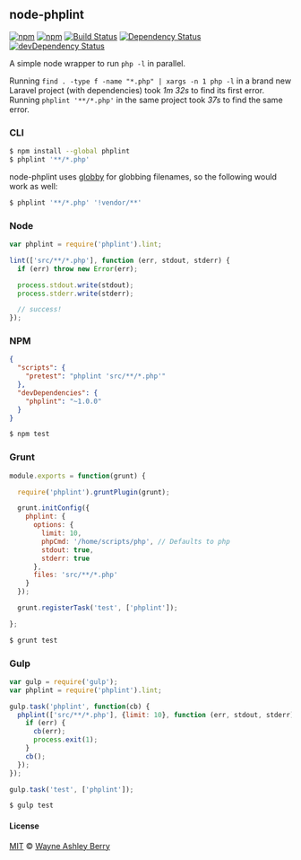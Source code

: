 ## node-phplint

[![npm](http://img.shields.io/npm/v/phplint.svg?style=flat)](https://www.npmjs.com/package/phplint)
[![npm](https://img.shields.io/npm/dm/phplint.svg?style=flat)](https://www.npmjs.com/package/phplint)
[![Build Status](https://travis-ci.org/wayneashleyberry/node-phplint.svg?branch=master)](https://travis-ci.org/wayneashleyberry/node-phplint)
[![Dependency Status](https://david-dm.org/wayneashleyberry/node-phplint/status.svg?style=flat)](https://david-dm.org/wayneashleyberry/node-phplint#info=dependencies)
[![devDependency Status](https://david-dm.org/wayneashleyberry/node-phplint/dev-status.svg?style=flat)](https://david-dm.org/wayneashleyberry/node-phplint#info=devDependencies)

A simple node wrapper to run `php -l` in parallel.

Running `find . -type f -name "*.php" | xargs -n 1 php -l` in a brand new
Laravel project (with dependencies) took _1m 32s_ to find its first error. Running `phplint
'**/*.php'` in the same project took _37s_ to find the same error.

### CLI

```sh
$ npm install --global phplint
$ phplint '**/*.php'
```

node-phplint uses [globby](https://github.com/sindresorhus/globby) for globbing filenames, so the following would work as well:

```sh
$ phplint '**/*.php' '!vendor/**'
```

### Node

```js
var phplint = require('phplint').lint;

lint(['src/**/*.php'], function (err, stdout, stderr) {
  if (err) throw new Error(err);

  process.stdout.write(stdout);
  process.stderr.write(stderr);

  // success!
});
```

### NPM

```json
{
  "scripts": {
    "pretest": "phplint 'src/**/*.php'"
  },
  "devDependencies": {
    "phplint": "~1.0.0"
  }
}
```

```sh
$ npm test
```

### Grunt

```js
module.exports = function(grunt) {

  require('phplint').gruntPlugin(grunt);

  grunt.initConfig({
    phplint: {
      options: {
        limit: 10,
        phpCmd: '/home/scripts/php', // Defaults to php
        stdout: true,
        stderr: true
      },
      files: 'src/**/*.php'
    }
  });

  grunt.registerTask('test', ['phplint']);

};
```

```sh
$ grunt test
```

### Gulp

```js
var gulp = require('gulp');
var phplint = require('phplint').lint;

gulp.task('phplint', function(cb) {
  phplint(['src/**/*.php'], {limit: 10}, function (err, stdout, stderr) {
    if (err) {
      cb(err);
      process.exit(1);
    }
    cb();
  });
});

gulp.task('test', ['phplint']);
```

```sh
$ gulp test
```

#### License

[MIT](http://opensource.org/licenses/MIT) © [Wayne Ashley Berry](https://twitter.com/waynethebrain)

